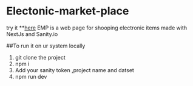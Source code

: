 # Electonic-market-place

try it **[here](https://electonic-market-place.vercel.app/product/smart-watch)
EMP is a web page for shooping electronic items made with NextJs and Sanity.io 

##To run it on ur system locally

1) git clone the project
2) npm i
3) Add your sanity token ,project name and datset
4) npm run dev

